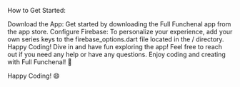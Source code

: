 How to Get Started:

Download the App: Get started by downloading the Full Funchenal app from the app store.
Configure Firebase: To personalize your experience, add your own series keys to the firebase_options.dart file located in the / directory.
Happy Coding! Dive in and have fun exploring the app!
Feel free to reach out if you need any help or have any questions. Enjoy coding and creating with Full Funchenal! 🌟

Happy Coding! 😄
